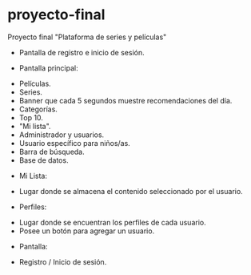# proyecto-final
Proyecto final "Plataforma de series y películas"

- Pantalla de registro e inicio de sesión.

- Pantalla principal:
+ Películas.
+ Series.
+ Banner que cada 5 segundos muestre recomendaciones del día.
+ Categorías.
+ Top 10.
+ "Mi lista".
+ Administrador y usuarios.
+ Usuario específico para niños/as.
+ Barra de búsqueda.
+ Base de datos.

- Mi Lista:
+ Lugar donde se almacena el contenido seleccionado por el usuario.

- Perfiles:
+ Lugar donde se encuentran los perfiles de cada usuario.
+ Posee un botón para agregar un usuario.

- Pantalla:
+ Registro / Inicio de sesión.
